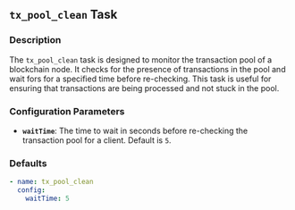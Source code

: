 ## `tx_pool_clean` Task

### Description

The `tx_pool_clean` task is designed to monitor the transaction pool of a blockchain node. It checks for the presence of transactions in the pool and wait fors for a specified time before re-checking. This task is useful for ensuring that transactions are being processed and not stuck in the pool.

### Configuration Parameters

- **`waitTime`**:
  The time to wait in seconds before re-checking the transaction pool for a client. Default is `5`.

### Defaults

```yaml
- name: tx_pool_clean
  config:
    waitTime: 5
```
